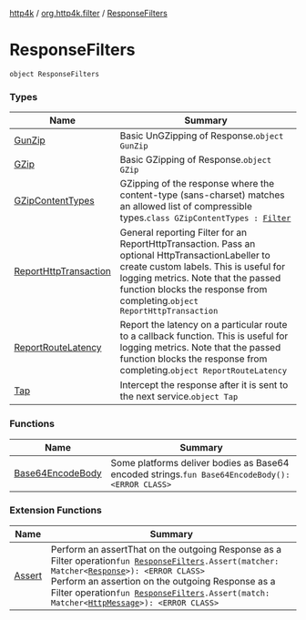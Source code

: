[http4k](../../index.md) / [org.http4k.filter](../index.md) / [ResponseFilters](./index.md)

# ResponseFilters

`object ResponseFilters`

### Types

| Name | Summary |
|---|---|
| [GunZip](-gun-zip/index.md) | Basic UnGZipping of Response.`object GunZip` |
| [GZip](-g-zip/index.md) | Basic GZipping of Response.`object GZip` |
| [GZipContentTypes](-g-zip-content-types/index.md) | GZipping of the response where the content-type (sans-charset) matches an allowed list of compressible types.`class GZipContentTypes : `[`Filter`](../../org.http4k.core/-filter.md) |
| [ReportHttpTransaction](-report-http-transaction/index.md) | General reporting Filter for an ReportHttpTransaction. Pass an optional HttpTransactionLabeller to create custom labels. This is useful for logging metrics. Note that the passed function blocks the response from completing.`object ReportHttpTransaction` |
| [ReportRouteLatency](-report-route-latency/index.md) | Report the latency on a particular route to a callback function. This is useful for logging metrics. Note that the passed function blocks the response from completing.`object ReportRouteLatency` |
| [Tap](-tap/index.md) | Intercept the response after it is sent to the next service.`object Tap` |

### Functions

| Name | Summary |
|---|---|
| [Base64EncodeBody](-base64-encode-body.md) | Some platforms deliver bodies as Base64 encoded strings.`fun Base64EncodeBody(): <ERROR CLASS>` |

### Extension Functions

| Name | Summary |
|---|---|
| [Assert](../-assert.md) | Perform an assertThat on the outgoing Response as a Filter operation`fun `[`ResponseFilters`](./index.md)`.Assert(matcher: Matcher<`[`Response`](../../org.http4k.core/-response/index.md)`>): <ERROR CLASS>`<br>Perform an assertion on the outgoing Response as a Filter operation`fun `[`ResponseFilters`](./index.md)`.Assert(match: Matcher<`[`HttpMessage`](../../org.http4k.core/-http-message/index.md)`>): <ERROR CLASS>` |

